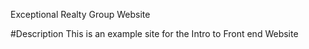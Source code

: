 Exceptional Realty Group Website


#Description
This is an example site for the Intro to Front end Website
